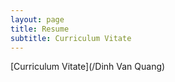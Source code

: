 ```yaml
---
layout: page
title: Resume
subtitle: Curriculum Vitate
---
```

[Curriculum Vitate](/Dinh Van Quang)
